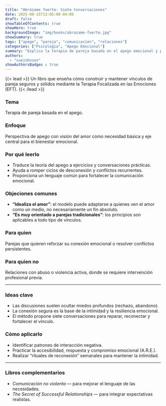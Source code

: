 ```yaml
---
title: "Abrázame fuerte: Siete Conversaciones"
date: 2025-08-15T13:05:00-04:00
draft: false
showTableOfContents: true
showHero: true
backgroundImage: "img/books/abrazame-fuerte.jpg"
showSummary: true
tags: ["apego", "pareja", "comunicación", "relaciones"]
categories: ["Psicología", "Apego Emocional"]
summary: "Explica la terapia de pareja basada en el apego emocional y presenta siete conversaciones clave para fortalecer el vínculo."
authors:
  - "suejohnson"
showAuthorsBadges : true
---
```


{{< lead >}}
Un libro que enseña cómo construir y mantener vínculos de pareja seguros y sólidos mediante la Terapia Focalizada en las Emociones (EFT).
{{< /lead >}}

### Tema
Terapia de pareja basada en el apego.

### Enfoque
Perspectiva de apego con visión del amor como necesidad básica y eje central para el bienestar emocional.

### Por qué leerlo
* Traduce la teoría del apego a ejercicios y conversaciones prácticas.
* Ayuda a romper ciclos de desconexión y conflictos recurrentes.
* Proporciona un lenguaje común para fortalecer la comunicación emocional.

### Objeciones comunes
- **“Idealiza el amor”**: el modelo puede adaptarse a quienes ven el amor como un medio, no necesariamente un fin absoluto.
- **“Es muy orientado a parejas tradicionales”**: los principios son aplicables a todo tipo de vínculos.

### Para quien
Parejas que quieren reforzar su conexión emocional o resolver conflictos persistentes.

### Para quien no
Relaciones con abuso o violencia activa, donde se requiere intervención profesional previa.

---

### Ideas clave
- Las discusiones suelen ocultar miedos profundos (rechazo, abandono).
- La conexión segura es la base de la intimidad y la resiliencia emocional.
- El método propone siete conversaciones para reparar, reconectar y fortalecer el vínculo.

### Cómo aplicarlo
- Identificar patrones de interacción negativa.
- Practicar la accesibilidad, respuesta y compromiso emocional (A.R.E.).
- Realizar “rituales de reconexión” semanales para mantener la intimidad.

---

### Libros complementarios
- *Comunicación no violenta* — para mejorar el lenguaje de las necesidades.
- *The Secret of Successful Relationships* — para integrar expectativas realistas.
